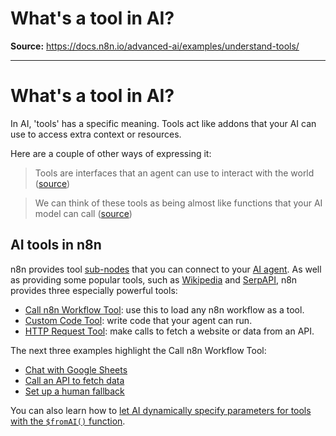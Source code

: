 # What's a tool in AI?

**Source:** https://docs.n8n.io/advanced-ai/examples/understand-tools/

---

# What's a tool in AI?

In AI, 'tools' has a specific meaning. Tools act like addons that your AI can use to access extra context or resources.

Here are a couple of other ways of expressing it:

> Tools are interfaces that an agent can use to interact with the world ([source](https://langchain-ai.github.io/langgraphjs/how-tos/tool-calling/))

> We can think of these tools as being almost like functions that your AI model can call ([source](https://www.udemy.com/course/chatgpt-and-langchain-the-complete-developers-masterclass/))

## AI tools in n8n

n8n provides tool [sub-nodes](../../../glossary/#sub-node-n8n) that you can connect to your [AI agent](../../../glossary/#ai-agent). As well as providing some popular tools, such as [Wikipedia](../../../integrations/builtin/cluster-nodes/sub-nodes/n8n-nodes-langchain.toolwikipedia/) and [SerpAPI](../../../integrations/builtin/cluster-nodes/sub-nodes/n8n-nodes-langchain.toolserpapi/), n8n provides three especially powerful tools:

- [Call n8n Workflow Tool](../../../integrations/builtin/cluster-nodes/sub-nodes/n8n-nodes-langchain.toolworkflow/): use this to load any n8n workflow as a tool.
- [Custom Code Tool](../../../integrations/builtin/cluster-nodes/sub-nodes/n8n-nodes-langchain.toolcode/): write code that your agent can run.
- [HTTP Request Tool](../../../integrations/builtin/cluster-nodes/sub-nodes/n8n-nodes-langchain.toolhttprequest/): make calls to fetch a website or data from an API.

The next three examples highlight the Call n8n Workflow Tool:

- [Chat with Google Sheets](../data-google-sheets/)
- [Call an API to fetch data](../api-workflow-tool/)
- [Set up a human fallback](../human-fallback/)

You can also learn how to [let AI dynamically specify parameters for tools with the `$fromAI()` function](../using-the-fromai-function/).
